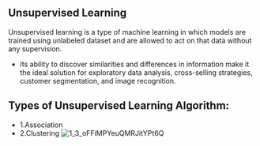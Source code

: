 ## Unsupervised Learning
Unsupervised learning is a type of machine learning in which models are trained using unlabeled dataset and are allowed to act on that data without any supervision.
 - Its ability to discover similarities and differences in information make it the ideal solution for exploratory data analysis, cross-selling strategies, customer segmentation, and image recognition.
## Types of Unsupervised Learning Algorithm:
 - 1.Association
 - 2.Clustering
![1_3_oFFiMPYeuQMRJitYPt6Q](https://github.com/ThisIs-Developer/Python/assets/109382325/ed35deb9-a879-4dfd-9f7d-4f16a36c2fc1)
